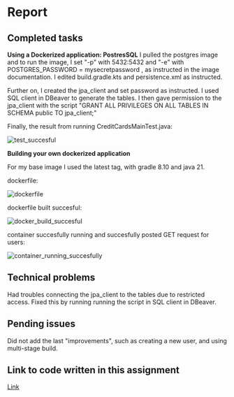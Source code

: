 
# Report 

## Completed tasks

**Using a Dockerized application: PostresSQL**
I pulled the postgres image and to run the image, I set "-p" with 5432:5432 and "-e" with POSTGRES_PASSWORD = mysecretpassword , as instructed in the image documentation. I edited build.gradle.kts and persistence.xml as instructed.

Further on, I created the jpa_client and set password as instructed. I used SQL client in DBeaver to generate the tables. I then gave permission to the jpa_client with the script "GRANT ALL PRIVILEGES ON ALL TABLES IN SCHEMA public TO jpa_client;"

Finally, the result from running CreditCardsMainTest.java:

![test_succesful](https://github.com/user-attachments/assets/a70a76d8-5bbf-418f-ba2f-dc7b73941a4f)

**Building your own dockerized application**

For my base image I used the latest tag, with gradle 8.10 and java 21.

dockerfile:

![dockerfile](https://github.com/user-attachments/assets/6c49f602-e706-4c08-8390-b7ff19b27ea6)


dockerfile built succesful:

![docker_build_succesful](https://github.com/user-attachments/assets/93f0d8c2-4fb3-4eac-898c-af7836d74389)

container succesfully running and succesfully posted GET request for users:

![container_running_succesfully](https://github.com/user-attachments/assets/5ec27fd9-d433-4fd5-b643-a599b6140182)

## Technical problems
Had troubles connecting the jpa_client to the tables due to restricted access. Fixed this by running
running the script in SQL client in DBeaver.

## Pending issues
Did not add the last "improvements", such as creating a new user, and using multi-stage build.
## Link to code written in this assignment
[Link](https://github.com/Thorbjorn2021/poll-app-backend/tree/main/src/main/java/com/github/thorbjorn2021/pollapp)
